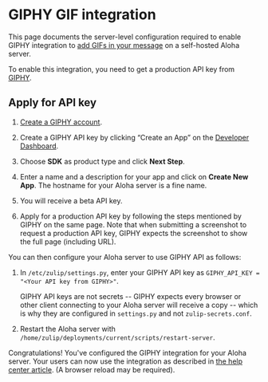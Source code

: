 # GIPHY GIF integration

This page documents the server-level configuration required to enable
GIPHY integration to [add GIFs in your message][help-center-giphy] on
a self-hosted Aloha server.

To enable this integration, you need to get a production API key from
[GIPHY](https://developers.giphy.com/).

## Apply for API key

1. [Create a GIPHY account](https://giphy.com/join).

1. Create a GIPHY API key by clicking “Create an App” on the
   [Developer Dashboard][giphy-dashboard].

1. Choose **SDK** as product type and click **Next Step**.

1. Enter a name and a description for your app and click on **Create
   New App**. The hostname for your Aloha server is a fine name.

1. You will receive a beta API key.

1. Apply for a production API key by following the steps mentioned by
   GIPHY on the same page. Note that when submitting a screenshot to
   request a production API key, GIPHY expects the screenshot to show
   the full page (including URL).

You can then configure your Aloha server to use GIPHY API as
follows:

1. In `/etc/zulip/settings.py`, enter your GIPHY API key as
   `GIPHY_API_KEY = "<Your API key from GIPHY>"`.

   GIPHY API keys are not secrets -- GIPHY expects every browser or
   other client connecting to your Aloha server will receive a copy --
   which is why they are configured in `settings.py` and not
   `zulip-secrets.conf`.

1. Restart the Aloha server with
   `/home/zulip/deployments/current/scripts/restart-server`.

Congratulations! You've configured the GIPHY integration for your
Aloha server. Your users can now use the integration as described in
[the help center article][help-center-giphy]. (A browser reload may
be required).

[help-center-giphy]: https://zulip.com/help/animated-gifs-from-giphy
[giphy-dashboard]: https://developers.giphy.com/dashboard/
